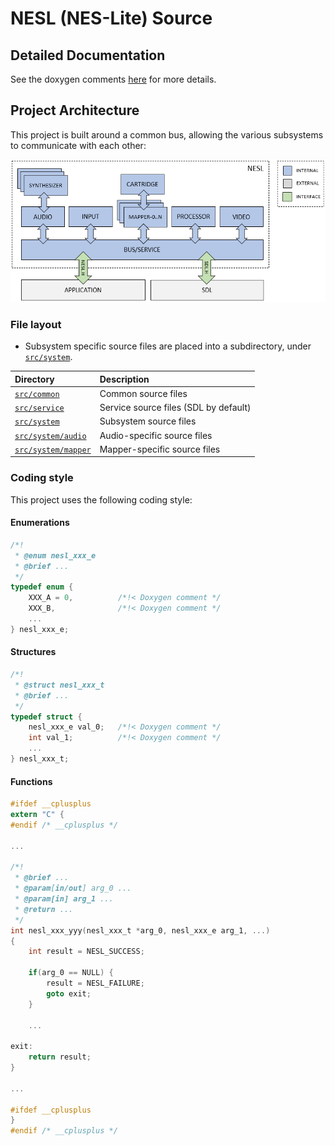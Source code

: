 # NESL (NES-Lite) Source

## Detailed Documentation

See the doxygen comments [here](../docs/html/index.html) for more details.

## Project Architecture

This project is built around a common bus, allowing the various subsystems to communicate with each other:

![Architecture](../docs/arch.png "Architecture")

### File layout

* Subsystem specific source files are placed into a subdirectory, under [`src/system`](system).

|Directory                           |Description                          |
|:-----------------------------------|:------------------------------------|
|[`src/common`](common)              |Common source files                  |
|[`src/service`](service)            |Service source files (SDL by default)|
|[`src/system`](system)              |Subsystem source files               |
|[`src/system/audio`](system/audio)  |Audio-specific source files          |
|[`src/system/mapper`](system/mapper)|Mapper-specific source files         |

### Coding style

This project uses the following coding style:

#### Enumerations

```c
/*!
 * @enum nesl_xxx_e
 * @brief ...
 */
typedef enum {
    XXX_A = 0,          /*!< Doxygen comment */
    XXX_B,              /*!< Doxygen comment */
    ...
} nesl_xxx_e;
```

#### Structures

```c
/*!
 * @struct nesl_xxx_t
 * @brief ...
 */
typedef struct {
    nesl_xxx_e val_0;   /*!< Doxygen comment */
    int val_1;          /*!< Doxygen comment */
    ...
} nesl_xxx_t;
```

#### Functions

```c
#ifdef __cplusplus
extern "C" {
#endif /* __cplusplus */

...

/*!
 * @brief ...
 * @param[in/out] arg_0 ...
 * @param[in] arg_1 ...
 * @return ...
 */
int nesl_xxx_yyy(nesl_xxx_t *arg_0, nesl_xxx_e arg_1, ...)
{
    int result = NESL_SUCCESS;

    if(arg_0 == NULL) {
        result = NESL_FAILURE;
        goto exit;
    }

    ...

exit:
    return result;
}

...

#ifdef __cplusplus
}
#endif /* __cplusplus */
```
